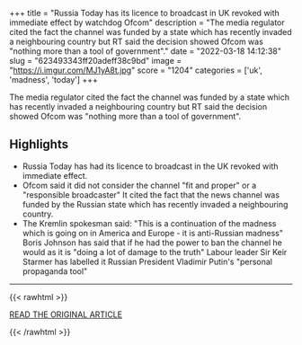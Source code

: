 +++
title = "Russia Today has its licence to broadcast in UK revoked with immediate effect by watchdog Ofcom"
description = "The media regulator cited the fact the channel was funded by a state which has recently invaded a neighbouring country but RT said the decision showed Ofcom was \"nothing more than a tool of government\"."
date = "2022-03-18 14:12:38"
slug = "623493343ff20adeff38c9bd"
image = "https://i.imgur.com/MJ1yA8t.jpg"
score = "1204"
categories = ['uk', 'madness', 'today']
+++

The media regulator cited the fact the channel was funded by a state which has recently invaded a neighbouring country but RT said the decision showed Ofcom was \"nothing more than a tool of government\".

## Highlights

- Russia Today has had its licence to broadcast in the UK revoked with immediate effect.
- Ofcom said it did not consider the channel "fit and proper" or a "responsible broadcaster" It cited the fact that the news channel was funded by the Russian state which has recently invaded a neighbouring country.
- The Kremlin spokesman said: "This is a continuation of the madness which is going on in America and Europe - it is anti-Russian madness" Boris Johnson has said that if he had the power to ban the channel he would as it is "doing a lot of damage to the truth" Labour leader Sir Keir Starmer has labelled it Russian President Vladimir Putin's "personal propaganda tool"

---

{{< rawhtml >}}
  <p class="article-category">
    <a target="_blank" href="https://news.sky.com/story/russia-today-has-its-licence-to-broadcast-in-uk-revoked-with-immediate-effect-by-watchdog-ofcom-12569028">READ THE ORIGINAL ARTICLE</a>
  </p>
{{< /rawhtml >}}
